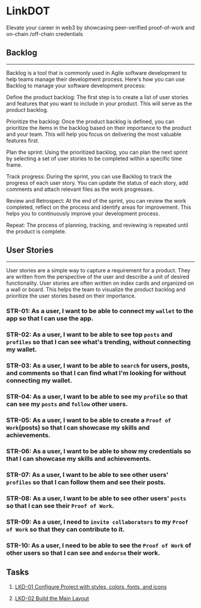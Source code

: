 # LinkDOT

Elevate your career in web3 by showcasing peer-verified proof-of-work and on-chain /off-chain credentials

## Backlog
---
Backlog is a tool that is commonly used in Agile software development to help teams manage their development process. Here's how you can use Backlog to manage your software development process:

Define the product backlog: The first step is to create a list of user stories and features that you want to include in your product. This will serve as the product backlog.

Prioritize the backlog: Once the product backlog is defined, you can prioritize the items in the backlog based on their importance to the product and your team. This will help you focus on delivering the most valuable features first.

Plan the sprint: Using the prioritized backlog, you can plan the next sprint by selecting a set of user stories to be completed within a specific time frame.

Track progress: During the sprint, you can use Backlog to track the progress of each user story. You can update the status of each story, add comments and attach relevant files as the work progresses.

Review and Retrospect: At the end of the sprint, you can review the work completed, reflect on the process and identify areas for improvement. This helps you to continuously improve your development process.

Repeat: The process of planning, tracking, and reviewing is repeated until the product is complete.

## User Stories
---
User stories are a simple way to capture a requirement for a product. They are written from the perspective of the user and describe a unit of desired functionality. User stories are often written on index cards and organized on a wall or board. This helps the team to visualize the product backlog and prioritize the user stories based on their importance.

### STR-01: As a user, I want to be able to connect my `wallet` to the app so that I can use the app.

### STR-02: As a user, I want to be able to see top `posts` and `profiles` so that I can see what's trending, without connecting my wallet.

### STR-03: As a user, I want to be able to `search` for users, posts, and comments so that I can find what I'm looking for without connecting my wallet.

### STR-04: As a user, I want to be able to see my `profile` so that can see my `posts` and `follow` other users.

### STR-05: As a user, I want to be able to create a `Proof of Work`(posts) so that I can showcase my skills and achievements.

### STR-06: As a user, I want to be able to show my credentials so that I can showcase my skills and achievements.

### STR-07: As a user, I want to be able to see other users' `profiles` so that I can follow them and see their posts.

### STR-08: As a user, I want to be able to see other users' `posts` so that I can see their `Proof of Work`.

### STR-09: As a user, I need to `invite collaborators` to my `Proof of Work` so that they can contribute to it.

### STR-10: As a user, I need to be able to see the `Proof of Work` of other users so that I can see and `endorse` their work.


## Tasks

1. [LKD-01 Configure Project with styles, colors, fonts, and icons](./LKD-01.md)

2. [LKD-02 Build the Main Layout](./LKD-02.md)
